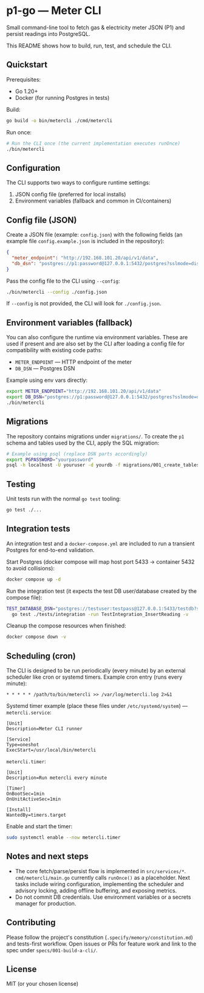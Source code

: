 # p1-go — Meter CLI

Small command-line tool to fetch gas & electricity meter JSON (P1) and persist readings into PostgreSQL.

This README shows how to build, run, test, and schedule the CLI.

## Quickstart

Prerequisites:

- Go 1.20+
- Docker (for running Postgres in tests)

Build:

```bash
go build -o bin/metercli ./cmd/metercli
```

Run once:

```bash
# Run the CLI once (the current implementation executes runOnce)
./bin/metercli
```

## Configuration

The CLI supports two ways to configure runtime settings:

1. JSON config file (preferred for local installs)
2. Environment variables (fallback and common in CI/containers)

## Config file (JSON)

Create a JSON file (example: `config.json`) with the following fields (an example file `config.example.json` is included in the repository):

```json
{
  "meter_endpoint": "http://192.168.101.20/api/v1/data",
  "db_dsn": "postgres://p1:password@127.0.0.1:5432/postgres?sslmode=disable"
}
```

Pass the config file to the CLI using `--config`:

```bash
./bin/metercli --config ./config.json
```

If `--config` is not provided, the CLI will look for `./config.json`.

## Environment variables (fallback)

You can also configure the runtime via environment variables. These are used if present and are also set by the CLI after loading a config file for compatibility with existing code paths:

- `METER_ENDPOINT` — HTTP endpoint of the meter
- `DB_DSN` — Postgres DSN

Example using env vars directly:

```bash
export METER_ENDPOINT="http://192.168.101.20/api/v1/data"
export DB_DSN="postgres://p1:password@127.0.0.1:5432/postgres?sslmode=disable"
./bin/metercli
```

## Migrations

The repository contains migrations under `migrations/`. To create the `p1` schema and tables used by the CLI, apply the SQL migration:

```bash
# Example using psql (replace DSN parts accordingly)
export PGPASSWORD="yourpassword"
psql -h localhost -U youruser -d yourdb -f migrations/001_create_tables.sql
```

## Testing

Unit tests run with the normal `go test` tooling:

```bash
go test ./...
```

## Integration tests

An integration test and a `docker-compose.yml` are included to run a transient Postgres for end-to-end validation.

Start Postgres (docker compose will map host port 5433 -> container 5432 to avoid collisions):

```bash
docker compose up -d
```

Run the integration test (it expects the test DB user/database created by the compose file):

```bash
TEST_DATABASE_DSN="postgres://testuser:testpass@127.0.0.1:5433/testdb?sslmode=disable" \
  go test ./tests/integration -run TestIntegration_InsertReading -v
```

Cleanup the compose resources when finished:

```bash
docker compose down -v
```

## Scheduling (cron)

The CLI is designed to be run periodically (every minute) by an external scheduler like cron or systemd timers. Example cron entry (runs every minute):

```cron
* * * * * /path/to/bin/metercli >> /var/log/metercli.log 2>&1
```

Systemd timer example (place these files under `/etc/systemd/system`) — `metercli.service`:

```
[Unit]
Description=Meter CLI runner

[Service]
Type=oneshot
ExecStart=/usr/local/bin/metercli
```

`metercli.timer`:

```
[Unit]
Description=Run metercli every minute

[Timer]
OnBootSec=1min
OnUnitActiveSec=1min

[Install]
WantedBy=timers.target
```

Enable and start the timer:

```bash
sudo systemctl enable --now metercli.timer
```

## Notes and next steps

- The core fetch/parse/persist flow is implemented in `src/services/*`. `cmd/metercli/main.go` currently calls `runOnce()` as a placeholder. Next tasks include wiring configuration, implementing the scheduler and advisory locking, adding offline buffering, and exposing metrics.
- Do not commit DB credentials. Use environment variables or a secrets manager for production.

## Contributing

Please follow the project's constitution (`.specify/memory/constitution.md`) and tests-first workflow. Open issues or PRs for feature work and link to the spec under `specs/001-build-a-cli/`.

## License

MIT (or your chosen license)
